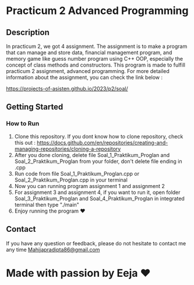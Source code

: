 # Practicum 2 Advanced Programming

## Description

In practicum 2, we got 4 assignment. The assignment is to make a program that can manage and store data, financial management program, and memory game like guess number program using C++ OOP, especially the concept of class methods and constructors. This program is made to fulfill practicum 2 assignment, advanced programming. For more detailed information about the assignment, you can check the link below :

https://projects-of-asisten.github.io/2023/p2/soal/

## Getting Started

### How to Run

1. Clone this repository. If you dont know how to clone repository, check this out :
   https://docs.github.com/en/repositories/creating-and-managing-repositories/cloning-a-repository
2. After you done cloning, delete file Soal_1_Praktikum_Proglan and Soal_2_Praktikum_Proglan from your folder, don't delete file ending in .cpp
3. Run code from file Soal_1_Praktikum_Proglan.cpp or Soal_2_Praktikum_Proglan.cpp in your terminal
4. Now you can running program assignment 1 and assignment 2
5. For assignment 3 and assignment 4, if you want to run it, open folder Soal_3_Praktikum_Proglan and Soal_4_Praktikum_Proglan in integrated terminal then type "./main"
6. Enjoy running the program ❤️

## Contact

If you have any question or feedback, please do not hesitate to contact me any time
Mahijapradipta86@gmail.com

# Made with passion by Eeja ❤️
